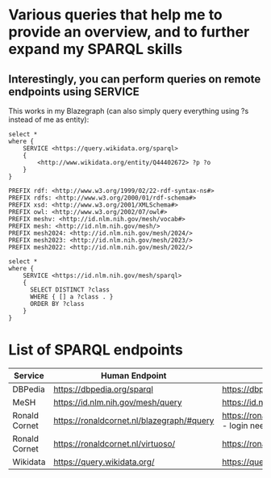 # Various queries that help me to provide an overview, and to further expand my SPARQL skills

## Interestingly, you can perform queries on remote endpoints using SERVICE
This works in my Blazegraph (can also simply query everything using ?s instead of me as entity):

```
select * 
where {
	SERVICE <https://query.wikidata.org/sparql>
    {
  		<http://www.wikidata.org/entity/Q44402672> ?p ?o 
    }
}
```

```
PREFIX rdf: <http://www.w3.org/1999/02/22-rdf-syntax-ns#>
PREFIX rdfs: <http://www.w3.org/2000/01/rdf-schema#>
PREFIX xsd: <http://www.w3.org/2001/XMLSchema#>
PREFIX owl: <http://www.w3.org/2002/07/owl#>
PREFIX meshv: <http://id.nlm.nih.gov/mesh/vocab#>
PREFIX mesh: <http://id.nlm.nih.gov/mesh/>
PREFIX mesh2024: <http://id.nlm.nih.gov/mesh/2024/>
PREFIX mesh2023: <http://id.nlm.nih.gov/mesh/2023/>
PREFIX mesh2022: <http://id.nlm.nih.gov/mesh/2022/>

select * 
where {
	SERVICE <https://id.nlm.nih.gov/mesh/sparql>
    {
      SELECT DISTINCT ?class
      WHERE { [] a ?class . }
      ORDER BY ?class
    }
}
```


# List of SPARQL endpoints
| Service | Human Endpoint | API Endpoint |
|---|---|---|
| DBPedia | https://dbpedia.org/sparql | https://dbpedia.org/sparql |
| MeSH | https://id.nlm.nih.gov/mesh/query | https://id.nlm.nih.gov/mesh/sparql |
| Ronald Cornet | https://ronaldcornet.nl/blazegraph/#query| https://ronaldcornet.nl/blazegraph/sparql - login needed, how?| 
| Ronald Cornet | https://ronaldcornet.nl/virtuoso/ | https://ronaldcornet.nl/virtuoso/ |
| Wikidata | https://query.wikidata.org/ | https://query.wikidata.org/sparql |

